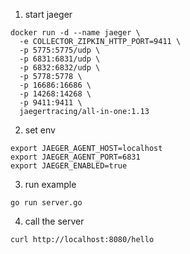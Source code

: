 
1. start jaeger
```shell script
docker run -d --name jaeger \
  -e COLLECTOR_ZIPKIN_HTTP_PORT=9411 \
  -p 5775:5775/udp \
  -p 6831:6831/udp \
  -p 6832:6832/udp \
  -p 5778:5778 \
  -p 16686:16686 \
  -p 14268:14268 \
  -p 9411:9411 \
  jaegertracing/all-in-one:1.13

```

2. set env 
```shell script
export JAEGER_AGENT_HOST=localhost
export JAEGER_AGENT_PORT=6831
export JAEGER_ENABLED=true
```

3. run example
```shell script
go run server.go
```

4. call the server
```shell script
curl http://localhost:8080/hello
```

